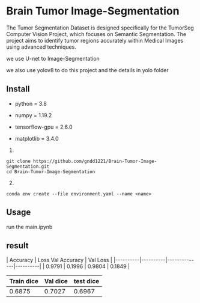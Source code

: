 # Brain Tumor Image-Segmentation
The Tumor Segmentation Dataset is designed specifically for the TumorSeg Computer Vision Project, which focuses on Semantic Segmentation. The project aims to identify tumor regions accurately within Medical Images using advanced techniques.

we use U-net to Image-Segmentation

we also use yolov8 to do this project and the details in yolo folder

## Install
* python = 3.8

* numpy = 1.19.2

* tensorflow-gpu = 2.6.0

* matplotlib = 3.4.0

1.
```
git clone https://github.com/gndd1221/Brain-Tumor-Image-Segmentation.git
cd Brain-Tumor-Image-Segmentation
```
2.
```
conda env create --file environment.yaml --name <name>
```

## Usage

run the main.ipynb

## result

| Accuracy |   Loss     Val Accuracy | Val Loss |
|----------|----------|--------------|----------|
| 0.9791   | 0.1996   | 0.9804       |  0.1849  |

| Train dice | Val dice  | test dice |
|------------|-----------|-----------|
| 0.6875     | 0.7027    | 0.6967    |

 
 
